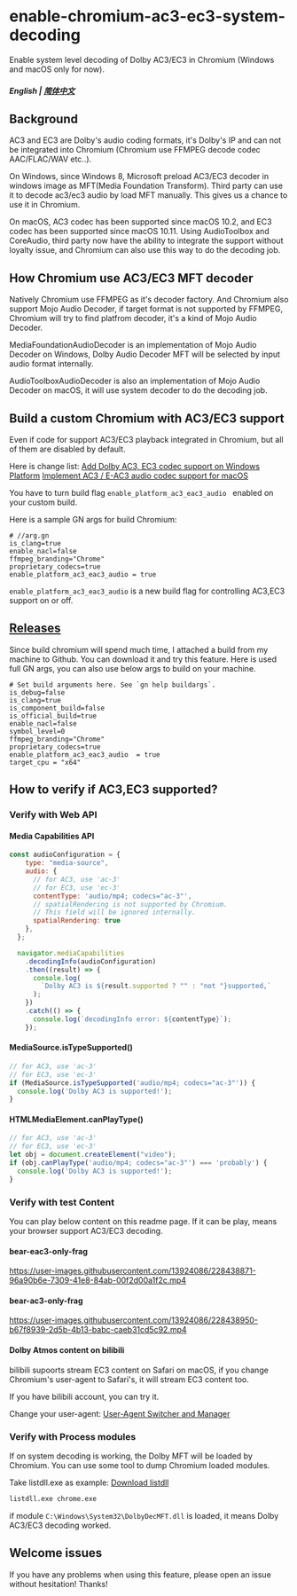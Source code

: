 # enable-chromium-ac3-ec3-system-decoding
Enable system level decoding of Dolby AC3/EC3 in Chromium (Windows and macOS only for now).

##### English | [简体中文](./README.zh-cn.md)

## Background
AC3 and EC3 are Dolby's audio coding formats, it's Dolby's IP and can not be integrated into Chromium (Chromium use FFMPEG decode codec AAC/FLAC/WAV etc..).

On Windows, since Windows 8, Microsoft preload AC3/EC3 decoder in windows image as MFT(Media Foundation Transform). Third party can use it to decode ac3/ec3 audio by load MFT manually. This gives us a chance to use it in Chromium. 

On macOS, AC3 codec has been supported since macOS 10.2, and EC3 codec has been supported since macOS 10.11. Using AudioToolbox and CoreAudio, third party now have the ability to integrate the support without loyalty issue, and Chromium can also use this way to do the decoding job.

## How Chromium use AC3/EC3 MFT decoder
Natively Chromium use FFMPEG as it's decoder factory. And Chromium also support Mojo Audio Decoder, if target format is not supported by FFMPEG, Chromium will try to find platfrom decoder, it's a kind of Mojo Audio Decoder.

MediaFoundationAudioDecoder is an implementation of Mojo Audio Decoder on Windows, Dolby Audio Decoder MFT will be selected by input audio format internally. 

AudioToolboxAudioDecoder is also an implementation of Mojo Audio Decoder on macOS, it will use system decoder to do the decoding job.

## Build a custom Chromium with AC3/EC3 support
Even if code for support AC3/EC3 playback integrated in Chromium, but all of them are disabled by default.

Here is change list: 
[Add Dolby AC3, EC3 codec support on Windows Platform](https://crbug.com/1402182)
[Implement AC3 / E-AC3 audio codec support for macOS](https://crbug.com/1430808)

You have to turn build flag `enable_platform_ac3_eac3_audio ` enabled on your custom build.

Here is a sample GN args for build Chromium:

    # //arg.gn
    is_clang=true
    enable_nacl=false
    ffmpeg_branding="Chrome"
    proprietary_codecs=true
    enable_platform_ac3_eac3_audio = true

`enable_platform_ac3_eac3_audio` is a new build flag for controlling AC3,EC3 support on or off.

## [Releases](https://github.com/cjw1115/enable-chromium-ac3-ec3-system-decoding/releases)
Since build chromium will spend much time, I attached a build from my machine to Github. You can download it and try this feature.
Here is used full GN args, you can also use below args to build on your machine.

    # Set build arguments here. See `gn help buildargs`.
    is_debug=false
    is_clang=true
    is_component_build=false
    is_official_build=true
    enable_nacl=false
    symbol_level=0
    ffmpeg_branding="Chrome"
    proprietary_codecs=true
    enable_platform_ac3_eac3_audio  = true
    target_cpu = "x64"

## How to verify if AC3,EC3 supported?

### Verify with Web API
#### Media Capabilities API
```javascript
const audioConfiguration = {
    type: "media-source",
    audio: {
      // for AC3, use 'ac-3'
      // for EC3, use 'ec-3'
      contentType: 'audio/mp4; codecs="ac-3"',
      // spatialRendering is not supported by Chromium.
      // This field will be ignored internally.
      spatialRendering: true
    },
  };

  navigator.mediaCapabilities
    .decodingInfo(audioConfiguration)
    .then((result) => {
      console.log(
        `Dolby AC3 is ${result.supported ? "" : "not "}supported,`
      );
    })
    .catch(() => {
      console.log(`decodingInfo error: ${contentType}`);
    });
```

#### MediaSource.isTypeSupported()
```javascript
// for AC3, use 'ac-3'
// for EC3, use 'ec-3'
if (MediaSource.isTypeSupported('audio/mp4; codecs="ac-3"')) {
  console.log('Dolby AC3 is supported!');
}
```

#### HTMLMediaElement.canPlayType()
```javascript
// for AC3, use 'ac-3'
// for EC3, use 'ec-3'
let obj = document.createElement("video");
if (obj.canPlayType('audio/mp4; codecs="ac-3"') === 'probably') {
  console.log('Dolby AC3 is supported!');
}
```
### Verify with test Content
You can play below content on this readme page. If it can be play, means your browser support AC3/EC3 decoding.
#### bear-eac3-only-frag
https://user-images.githubusercontent.com/13924086/228438871-96a90b6e-7309-41e8-84ab-00f2d00a1f2c.mp4
#### bear-ac3-only-frag
https://user-images.githubusercontent.com/13924086/228438950-b67f8939-2d5b-4b13-babc-caeb31cd5c92.mp4

#### Dolby Atmos content on bilibili
bilibili supoorts stream EC3 content on Safari on macOS, if you change Chromium's user-agent to Safari's, it will stream EC3 content too.

If you have bilibili account, you can try it.  

Change your user-agent: [User-Agent Switcher and Manager](https://chrome.google.com/webstore/detail/user-agent-switcher-and-m/bhchdcejhohfmigjafbampogmaanbfkg)

### Verify with Process modules
If on system decoding is working, the Dolby MFT will be loaded by Chromium. You can use some tool to dump Chromium loaded modules.

Take listdll.exe as example: [Download listdll](https://learn.microsoft.com/en-us/sysinternals/downloads/listdlls)

```bash
listdll.exe chrome.exe
```
if module `C:\Windows\System32\DolbyDecMFT.dll` is loaded, it means Dolby AC3/EC3 decoding worked.

## Welcome issues
If you have any problems when using this feature, please open an issue without hesitation! Thanks! 